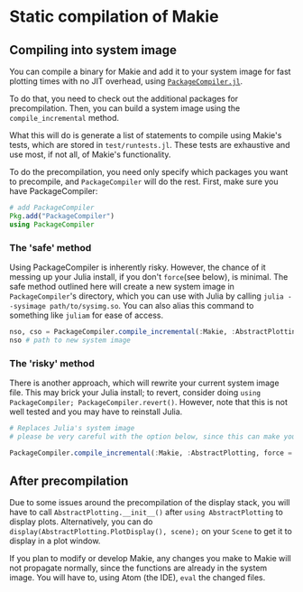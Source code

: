 # Static compilation of Makie


## Compiling into system image

You can compile a binary for Makie and add it to your system image for fast plotting times with no JIT overhead, using [`PackageCompiler.jl`](https://github.com/JuliaLang/PackageCompiler.jl).

To do that, you need to check out the additional packages for precompilation.  Then, you can build a system image using the `compile_incremental` method.

What this will do is generate a list of statements to compile using Makie's tests, which are stored in `test/runtests.jl`.  These tests are exhaustive and use most, if not all, of Makie's functionality.

To do the precompilation, you need only specify which packages you want to precompile, and `PackageCompiler` will do the rest.  First, make sure you have PackageCompiler:


```julia
# add PackageCompiler
Pkg.add("PackageCompiler")
using PackageCompiler
```

### The 'safe' method

Using PackageCompiler is inherently risky. However, the chance of it messing up your Julia install, if you don't `force`(see below), is minimal.  The safe method outlined here will create a new system image in `PackageCompiler`'s directory, which you can use with Julia by calling `julia --sysimage path/to/sysimg.so`.  You can also alias this command to something like `juliam` for ease of access.

```julia
nso, cso = PackageCompiler.compile_incremental(:Makie, :AbstractPlotting, force = false) # can take around ~20 minutes
nso # path to new system image
```

### The 'risky' method

There is another approach, which will rewrite your current system image file.  This may brick your Julia install; to revert, consider doing `using PackageCompiler; PackageCompiler.revert()`.  However, note that this is not well tested and you may have to reinstall Julia.

```julia
# Replaces Julia's system image
# please be very careful with the option below, since this can make your Julia stop working.

PackageCompiler.compile_incremental(:Makie, :AbstractPlotting, force = true)
```

## After precompilation

Due to some issues around the precompilation of the display stack, you will have to call `AbstractPlotting.__init__()` after `using AbstractPlotting` to display plots.  Alternatively, you can do `display(AbstractPlotting.PlotDisplay(), scene);` on your `Scene` to get it to display in a plot window.

If you plan to modify or develop Makie, any changes you make to Makie will not propagate normally, since the functions are already in the system image.  You will have to, using Atom (the IDE), `eval` the changed files.
